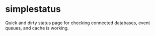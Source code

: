 simplestatus
============

Quick and dirty status page for checking connected databases, event queues, and cache is working.
